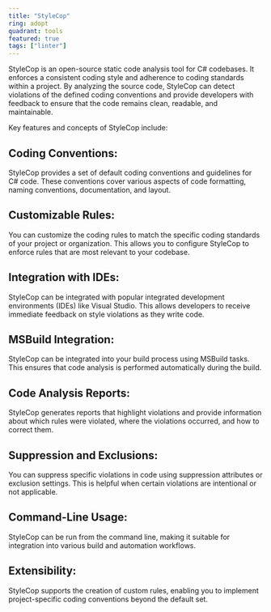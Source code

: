 ```yaml
---
title: "StyleCop"
ring: adopt
quadrant: tools
featured: true
tags: ["linter"]
--- 
```

StyleCop is an open-source static code analysis tool for C# codebases. It enforces a consistent coding style and adherence to coding standards within a project. By analyzing the source code, StyleCop can detect violations of the defined coding conventions and provide developers with feedback to ensure that the code remains clean, readable, and maintainable.

Key features and concepts of StyleCop include:

## Coding Conventions: 
StyleCop provides a set of default coding conventions and guidelines for C# code. These conventions cover various aspects of code formatting, naming conventions, documentation, and layout.

## Customizable Rules: 
You can customize the coding rules to match the specific coding standards of your project or organization. This allows you to configure StyleCop to enforce rules that are most relevant to your codebase.

## Integration with IDEs: 
StyleCop can be integrated with popular integrated development environments (IDEs) like Visual Studio. This allows developers to receive immediate feedback on style violations as they write code.

## MSBuild Integration: 
StyleCop can be integrated into your build process using MSBuild tasks. This ensures that code analysis is performed automatically during the build.

## Code Analysis Reports: 
StyleCop generates reports that highlight violations and provide information about which rules were violated, where the violations occurred, and how to correct them.

## Suppression and Exclusions: 
You can suppress specific violations in code using suppression attributes or exclusion settings. This is helpful when certain violations are intentional or not applicable.

## Command-Line Usage: 
StyleCop can be run from the command line, making it suitable for integration into various build and automation workflows.

## Extensibility: 
StyleCop supports the creation of custom rules, enabling you to implement project-specific coding conventions beyond the default set.
